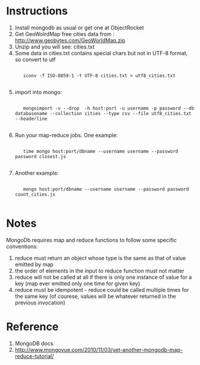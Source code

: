 Instructions
============

1. Install mongodb as usual or get one at ObjectRocket 
2. Get GeoWolrdMap free cities data from : http://www.geobytes.com/GeoWorldMap.zip 
3. Unzip and you will see: cities.txt
4. Some data in cities.txt contains special chars but not in UTF-8 format, so convert to utf
      <pre><code>
      iconv -f ISO-8859-1 -t UTF-8 cities.txt > utf8_cities.txt
      </code></pre>
5. import into mongo:
      <pre><code>
      mongoimport -v --drop  -h host:port -u username -p password --db databasename --collection cities --type csv --file utf8_cities.txt --headerline
    </code></pre>
6. Run your map-reduce jobs. One example:
      <pre><code>
      time mongo host:port/dbname --username username --password password closest.js
      </code></pre>
7. Another example:
      <pre><code>
      mongo host:port/dbname --username username --password password count_cities.js
      </code></pre>

Notes
=====

MongoDb requires map and reduce functions to follow some specific conventions:

1. reduce must return an object whose type is the same as that of value emitted by map
2. the order of elements in the input to reduce function must not matter
3. reduce will not be called at all if there is only one instance of value for a key (map ever emitted only one time for given key)
4. reduce must be idempotent - reduce could be called multiple times for the same key (of courese, values will be whatever returned in the previous invocation)


Reference
=========
1. MongoDB docs
2. <a href="http://www.mongovue.com/2010/11/03/yet-another-mongodb-map-reduce-tutorial/" target="_blank">http://www.mongovue.com/2010/11/03/yet-another-mongodb-map-reduce-tutorial/</a>

